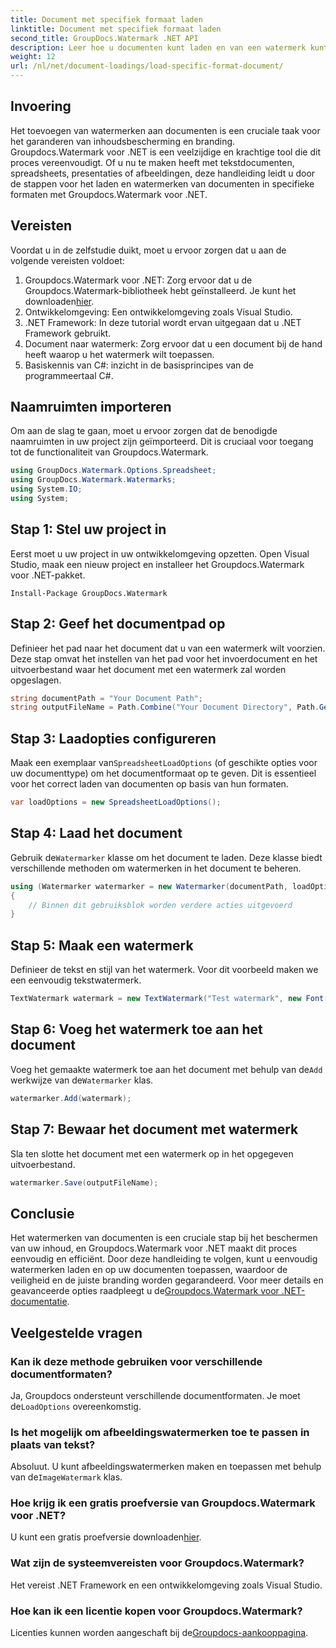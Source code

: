 ```yaml
---
title: Document met specifiek formaat laden
linktitle: Document met specifiek formaat laden
second_title: GroupDocs.Watermark .NET API
description: Leer hoe u documenten kunt laden en van een watermerk kunt voorzien met Groupdocs voor .NET met deze stapsgewijze handleiding. Bescherm en merk uw inhoud moeiteloos.
weight: 12
url: /nl/net/document-loadings/load-specific-format-document/
---
```

## Invoering
Het toevoegen van watermerken aan documenten is een cruciale taak voor het garanderen van inhoudsbescherming en branding. Groupdocs.Watermark voor .NET is een veelzijdige en krachtige tool die dit proces vereenvoudigt. Of u nu te maken heeft met tekstdocumenten, spreadsheets, presentaties of afbeeldingen, deze handleiding leidt u door de stappen voor het laden en watermerken van documenten in specifieke formaten met Groupdocs.Watermark voor .NET.
## Vereisten
Voordat u in de zelfstudie duikt, moet u ervoor zorgen dat u aan de volgende vereisten voldoet:
1.  Groupdocs.Watermark voor .NET: Zorg ervoor dat u de Groupdocs.Watermark-bibliotheek hebt geïnstalleerd. Je kunt het downloaden[hier](https://releases.groupdocs.com/Watermark/net/).
2. Ontwikkelomgeving: Een ontwikkelomgeving zoals Visual Studio.
3. .NET Framework: In deze tutorial wordt ervan uitgegaan dat u .NET Framework gebruikt.
4. Document naar watermerk: Zorg ervoor dat u een document bij de hand heeft waarop u het watermerk wilt toepassen.
5. Basiskennis van C#: inzicht in de basisprincipes van de programmeertaal C#.

## Naamruimten importeren
Om aan de slag te gaan, moet u ervoor zorgen dat de benodigde naamruimten in uw project zijn geïmporteerd. Dit is cruciaal voor toegang tot de functionaliteit van Groupdocs.Watermark.
```csharp
using GroupDocs.Watermark.Options.Spreadsheet;
using GroupDocs.Watermark.Watermarks;
using System.IO;
using System;
```

## Stap 1: Stel uw project in
Eerst moet u uw project in uw ontwikkelomgeving opzetten. Open Visual Studio, maak een nieuw project en installeer het Groupdocs.Watermark voor .NET-pakket.
```shell
Install-Package GroupDocs.Watermark
```
## Stap 2: Geef het documentpad op
Definieer het pad naar het document dat u van een watermerk wilt voorzien. Deze stap omvat het instellen van het pad voor het invoerdocument en het uitvoerbestand waar het document met een watermerk zal worden opgeslagen.
```csharp
string documentPath = "Your Document Path";
string outputFileName = Path.Combine("Your Document Directory", Path.GetFileName(documentPath));
```
## Stap 3: Laadopties configureren
 Maak een exemplaar van`SpreadsheetLoadOptions` (of geschikte opties voor uw documenttype) om het documentformaat op te geven. Dit is essentieel voor het correct laden van documenten op basis van hun formaten.
```csharp
var loadOptions = new SpreadsheetLoadOptions();
```
## Stap 4: Laad het document
 Gebruik de`Watermarker` klasse om het document te laden. Deze klasse biedt verschillende methoden om watermerken in het document te beheren.
```csharp
using (Watermarker watermarker = new Watermarker(documentPath, loadOptions))
{
    // Binnen dit gebruiksblok worden verdere acties uitgevoerd
}
```
## Stap 5: Maak een watermerk
Definieer de tekst en stijl van het watermerk. Voor dit voorbeeld maken we een eenvoudig tekstwatermerk.
```csharp
TextWatermark watermark = new TextWatermark("Test watermark", new Font("Arial", 12));
```
## Stap 6: Voeg het watermerk toe aan het document
Voeg het gemaakte watermerk toe aan het document met behulp van de`Add` werkwijze van de`Watermarker` klas.
```csharp
watermarker.Add(watermark);
```
## Stap 7: Bewaar het document met watermerk
Sla ten slotte het document met een watermerk op in het opgegeven uitvoerbestand.
```csharp
watermarker.Save(outputFileName);
```

## Conclusie
Het watermerken van documenten is een cruciale stap bij het beschermen van uw inhoud, en Groupdocs.Watermark voor .NET maakt dit proces eenvoudig en efficiënt. Door deze handleiding te volgen, kunt u eenvoudig watermerken laden en op uw documenten toepassen, waardoor de veiligheid en de juiste branding worden gegarandeerd. Voor meer details en geavanceerde opties raadpleegt u de[Groupdocs.Watermark voor .NET-documentatie](https://tutorials.groupdocs.com/Watermark/net/).
## Veelgestelde vragen
### Kan ik deze methode gebruiken voor verschillende documentformaten?
 Ja, Groupdocs ondersteunt verschillende documentformaten. Je moet de`LoadOptions` overeenkomstig.
### Is het mogelijk om afbeeldingswatermerken toe te passen in plaats van tekst?
 Absoluut. U kunt afbeeldingswatermerken maken en toepassen met behulp van de`ImageWatermark` klas.
### Hoe krijg ik een gratis proefversie van Groupdocs.Watermark voor .NET?
 U kunt een gratis proefversie downloaden[hier](https://releases.groupdocs.com/).
### Wat zijn de systeemvereisten voor Groupdocs.Watermark?
Het vereist .NET Framework en een ontwikkelomgeving zoals Visual Studio.
### Hoe kan ik een licentie kopen voor Groupdocs.Watermark?
Licenties kunnen worden aangeschaft bij de[Groupdocs-aankooppagina](https://purchase.groupdocs.com/buy).